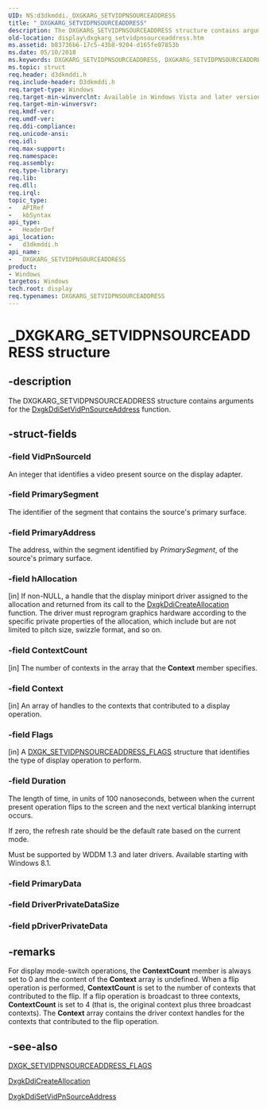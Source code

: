 ```yaml
---
UID: NS:d3dkmddi._DXGKARG_SETVIDPNSOURCEADDRESS
title: "_DXGKARG_SETVIDPNSOURCEADDRESS"
description: The DXGKARG_SETVIDPNSOURCEADDRESS structure contains arguments for the DxgkDdiSetVidPnSourceAddress function.
old-location: display\dxgkarg_setvidpnsourceaddress.htm
ms.assetid: b83736b6-17c5-43b8-9204-d165fe07853b
ms.date: 05/10/2018
ms.keywords: DXGKARG_SETVIDPNSOURCEADDRESS, DXGKARG_SETVIDPNSOURCEADDRESS structure [Display Devices], DmStructs_f179199a-3747-4086-8e77-5434a3e287a1.xml, _DXGKARG_SETVIDPNSOURCEADDRESS, d3dkmddi/DXGKARG_SETVIDPNSOURCEADDRESS, display.dxgkarg_setvidpnsourceaddress
ms.topic: struct
req.header: d3dkmddi.h
req.include-header: D3dkmddi.h
req.target-type: Windows
req.target-min-winverclnt: Available in Windows Vista and later versions of the Windows operating systems.
req.target-min-winversvr: 
req.kmdf-ver: 
req.umdf-ver: 
req.ddi-compliance: 
req.unicode-ansi: 
req.idl: 
req.max-support: 
req.namespace: 
req.assembly: 
req.type-library: 
req.lib: 
req.dll: 
req.irql: 
topic_type:
-	APIRef
-	kbSyntax
api_type:
-	HeaderDef
api_location:
-	d3dkmddi.h
api_name:
-	DXGKARG_SETVIDPNSOURCEADDRESS
product:
- Windows
targetos: Windows
tech.root: display
req.typenames: DXGKARG_SETVIDPNSOURCEADDRESS
---
```


# _DXGKARG_SETVIDPNSOURCEADDRESS structure


## -description


The DXGKARG_SETVIDPNSOURCEADDRESS structure contains arguments for the <a href="https://msdn.microsoft.com/488c929b-3816-457f-b5c2-c176b93d5546">DxgkDdiSetVidPnSourceAddress</a> function.


## -struct-fields




### -field VidPnSourceId

An integer that identifies a video present source on the display adapter.


### -field PrimarySegment

The identifier of the segment that contains the source's primary surface.


### -field PrimaryAddress

The address, within the segment identified by <i>PrimarySegment</i>, of the source's primary surface.


### -field hAllocation

[in] If non-NULL, a handle that the display miniport driver assigned to the allocation and returned from its call to the <a href="https://msdn.microsoft.com/a28287d6-4dfa-4db4-92df-bbcd9379a5b2">DxgkDdiCreateAllocation</a> function. The driver must reprogram graphics hardware according to the specific private properties of the allocation, which include but are not limited to pitch size, swizzle format, and so on. 


### -field ContextCount

[in] The number of contexts in the array that the <b>Context</b> member specifies. 


### -field Context

[in] An array of handles to the contexts that contributed to a display operation.  


### -field Flags

[in] A <a href="https://msdn.microsoft.com/library/windows/hardware/ff562052">DXGK_SETVIDPNSOURCEADDRESS_FLAGS</a> structure that identifies the type of display operation to perform.


### -field Duration

The length of time, in units of 100 nanoseconds, between when the current present operation flips to the screen and the next vertical blanking interrupt occurs.

If zero, the refresh rate should be the default rate based on the current mode.

Must be supported by WDDM 1.3 and later drivers. Available starting with Windows 8.1.


### -field PrimaryData

 


### -field DriverPrivateDataSize

 


### -field pDriverPrivateData

 




## -remarks



For display mode-switch operations, the <b>ContextCount</b> member is always set to 0 and the content of the <b>Context</b> array is undefined. When a flip operation is performed, <b>ContextCount</b> is set to the number of contexts that contributed to the flip. If a flip operation is broadcast to three contexts, <b>ContextCount</b> is set to 4 (that is, the original context plus three broadcast contexts). The <b>Context</b> array contains the driver context handles for the contexts that contributed to the flip operation.




## -see-also




<a href="https://msdn.microsoft.com/library/windows/hardware/ff562052">DXGK_SETVIDPNSOURCEADDRESS_FLAGS</a>



<a href="https://msdn.microsoft.com/a28287d6-4dfa-4db4-92df-bbcd9379a5b2">DxgkDdiCreateAllocation</a>



<a href="https://msdn.microsoft.com/488c929b-3816-457f-b5c2-c176b93d5546">DxgkDdiSetVidPnSourceAddress</a>
 

 

